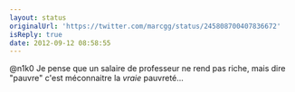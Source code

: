 ```yaml
---
layout: status
originalUrl: 'https://twitter.com/marcgg/status/245808700407836672'
isReply: true
date: 2012-09-12 08:58:55
---
```


@n1k0 Je pense que un salaire de professeur ne rend pas riche, mais dire "pauvre" c'est méconnaitre la _vraie_ pauvreté...
